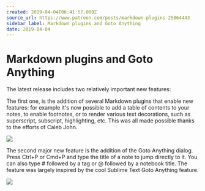 ```yaml
---
created: 2019-04-04T06:41:57.000Z
source_url: https://www.patreon.com/posts/markdown-plugins-25864443
sidebar_label: Markdown plugins and Goto Anything
date: 2019-04-04
---
```


# Markdown plugins and Goto Anything

The latest release includes two relatively important new features:

The first one, is the addition of several Markdown plugins that enable new features: for example it's now possible to add a table of contents to your notes, to enable footnotes, or to render various text decorations, such as superscript, subscript, highlighting, etc. This was all made possible thanks to the efforts of Caleb John.

![](https://raw.githubusercontent.com/laurent22/joplin/dev/Assets/WebsiteAssets/images/news/20190404-064157_0.png)

The second major new feature is the addition of the Goto Anything dialog. Press Ctrl+P or Cmd+P and type the title of a note to jump directly to it. You can also type # followed by a tag or @ followed by a notebook title. The feature was largely inspired by the cool Sublime Text Goto Anything feature.

![](https://raw.githubusercontent.com/laurent22/joplin/dev/Assets/WebsiteAssets/images/news/20190404-064157_1.png)